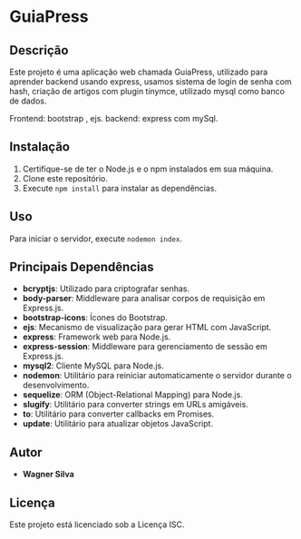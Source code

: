 # GuiaPress

## Descrição
Este projeto é uma aplicação web chamada GuiaPress, utilizado para aprender backend usando express, usamos sistema de login de senha com hash, criação de artigos com plugin tinymce, utilizado mysql como banco de dados.

Frontend: bootstrap , ejs.
backend: express com mySql.

## Instalação
1. Certifique-se de ter o Node.js e o npm instalados em sua máquina.
2. Clone este repositório.
3. Execute `npm install` para instalar as dependências.

## Uso
Para iniciar o servidor, execute `nodemon index`.

## Principais Dependências
- **bcryptjs**: Utilizado para criptografar senhas.
- **body-parser**: Middleware para analisar corpos de requisição em Express.js.
- **bootstrap-icons**: Ícones do Bootstrap.
- **ejs**: Mecanismo de visualização para gerar HTML com JavaScript.
- **express**: Framework web para Node.js.
- **express-session**: Middleware para gerenciamento de sessão em Express.js.
- **mysql2**: Cliente MySQL para Node.js.
- **nodemon**: Utilitário para reiniciar automaticamente o servidor durante o desenvolvimento.
- **sequelize**: ORM (Object-Relational Mapping) para Node.js.
- **slugify**: Utilitário para converter strings em URLs amigáveis.
- **to**: Utilitário para converter callbacks em Promises.
- **update**: Utilitário para atualizar objetos JavaScript.

## Autor
- **Wagner Silva**

## Licença
Este projeto está licenciado sob a Licença ISC. 
